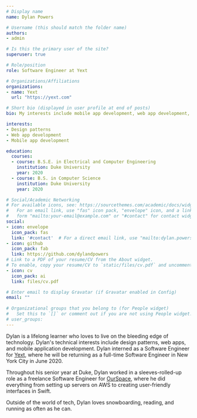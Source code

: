 ```yaml
---
# Display name
name: Dylan Powers

# Username (this should match the folder name)
authors:
- admin

# Is this the primary user of the site?
superuser: true

# Role/position
role: Software Engineer at Yext

# Organizations/Affiliations
organizations:
- name: Yext
  url: "https://yext.com"

# Short bio (displayed in user profile at end of posts)
bio: My interests include mobile app development, web app development, and design patterns.

interests:
- Design patterns
- Web app development
- Mobile app development

education:
  courses:
  - course: B.S.E. in Electrical and Computer Engineering
    institution: Duke University
    year: 2020
  - course: B.S. in Computer Science
    institution: Duke University
    year: 2020

# Social/Academic Networking
# For available icons, see: https://sourcethemes.com/academic/docs/widgets/#icons
#   For an email link, use "fas" icon pack, "envelope" icon, and a link in the
#   form "mailto:your-email@example.com" or "#contact" for contact widget.
social:
- icon: envelope
  icon_pack: fas
  link: '#contact'  # For a direct email link, use "mailto:dylan.powers@duke.edu".
- icon: github
  icon_pack: fab
  link: https://github.com/dylandpowers
# Link to a PDF of your resume/CV from the About widget.
# To enable, copy your resume/CV to `static/files/cv.pdf` and uncomment the lines below.  
- icon: cv
  icon_pack: ai
  link: files/cv.pdf

# Enter email to display Gravatar (if Gravatar enabled in Config)
email: ""
  
# Organizational groups that you belong to (for People widget)
#   Set this to `[]` or comment out if you are not using People widget.  
# user_groups:
---
```


Dylan is a lifelong learner who loves to live on the bleeding edge of technology. Dylan's technical interests include design patterns, web apps, and mobile application development. Dylan interned as a Software Engineer for [Yext](https://yext.com), where he will be returning as a full-time Software Engineer in New York City in June 2020. 

Throughout his senior year at Duke, Dylan worked in a sleeves-rolled-up role as a freelance Software Engineer for [OurSpace](https://ourspaceapp.com), where he did everything from setting up servers on AWS to creating user-friendly interfaces in Swift.

Outside of the world of tech, Dylan loves snowboarding, reading, and running as often as he can. 
